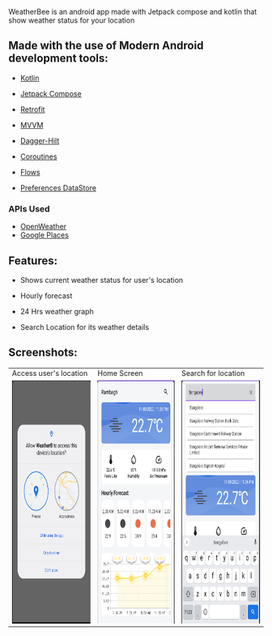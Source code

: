 WeatherBee is an android app made with Jetpack compose and kotlin that show weather status for your location

## Made with the use of Modern Android development tools:

- [Kotlin](https://developer.android.com/kotlin)

- [Jetpack Compose](https://developer.android.com/jetpack/compose)

- [Retrofit](https://square.github.io/retrofit/)

- [MVVM](https://developer.android.com/jetpack/guide)

- [Dagger-Hilt](https://developer.android.com/training/dependency-injection/hilt-android) 

- [Coroutines](https://developer.android.com/kotlin/coroutines)

- [Flows](https://developer.android.com/kotlin/flow)

- [Preferences DataStore](https://developer.android.com/topic/libraries/architecture/datastore)

### APIs Used
* [OpenWeather](https://openweathermap.org/)
* [Google Places](https://developers.google.com/maps/documentation/places/web-service/overview)

## Features:

- Shows current weather status for user's location

- Hourly forecast

- 24 Hrs weather graph

- Search Location for its weather details

## Screenshots:

<table>
  <tr>
     <td>Access user's location</td>
     <td>Home Screen</td>
     <td>Search for location</td>
  </tr>
  <tr>
    <td><img src="ss/location.png" width=270 height=480></td>
    <td><img src="ss/homescreen.png" width=270 height=480></td> 
    <td><img src="ss/searchLocation.png" width=270 height=480></td>
  </tr>
 </table>